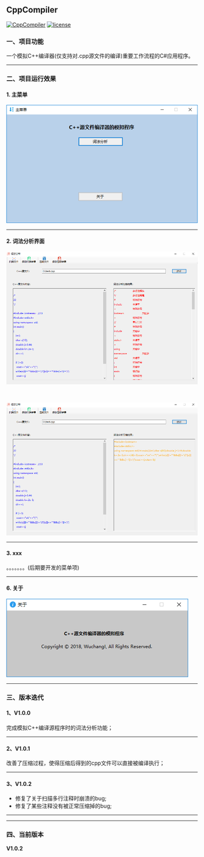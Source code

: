 ## CppCompiler

[![CppCompiler](https://img.shields.io/badge/CppCompiler-v1.0.2-green.svg)](https://github.com/Yuziquan/CppCompiler)
[![license](https://img.shields.io/packagist/l/doctrine/orm.svg)](https://github.com/Yuziquan/CppCompiler/blob/master/LICENSE)

### 一、项目功能

一个模拟C++编译器(仅支持对.cpp源文件的编译)重要工作流程的C#应用程序。



***

### 二、项目运行效果

#### 1. 主菜单

![1](https://github.com/Yuziquan/CppCompiler/blob/master/Screenshots/1.png)



***

#### 2. 词法分析界面

![2](https://github.com/Yuziquan/CppCompiler/blob/master/Screenshots/2.png)

<br/>

![3](https://github.com/Yuziquan/CppCompiler/blob/master/Screenshots/3.png)



***
#### 3. xxx
。。。。。。。(后期要开发的菜单项)



***

#### 6. 关于

![about](https://github.com/Yuziquan/CppCompiler/blob/master/Screenshots/4.png)



***

### 三、版本迭代

#### 1、V1.0.0

完成模拟C++编译源程序时的词法分析功能；

***



#### 2、V1.0.1

改善了压缩过程，使得压缩后得到的cpp文件可以直接被编译执行；

***


#### 3、V1.0.2

* 修复了关于扫描多行注释时崩溃的bug;
* 修复了某些注释没有被正常压缩掉的bug;


***





***

### 四、当前版本

**V1.0.2**

